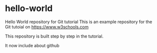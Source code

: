 # hello-world
Hello World repository for Git tutorial
This is an example repository for the Git tutoial on https://www.w3schools.com

This repository is built step by step in the tutorial.

It now include about github
